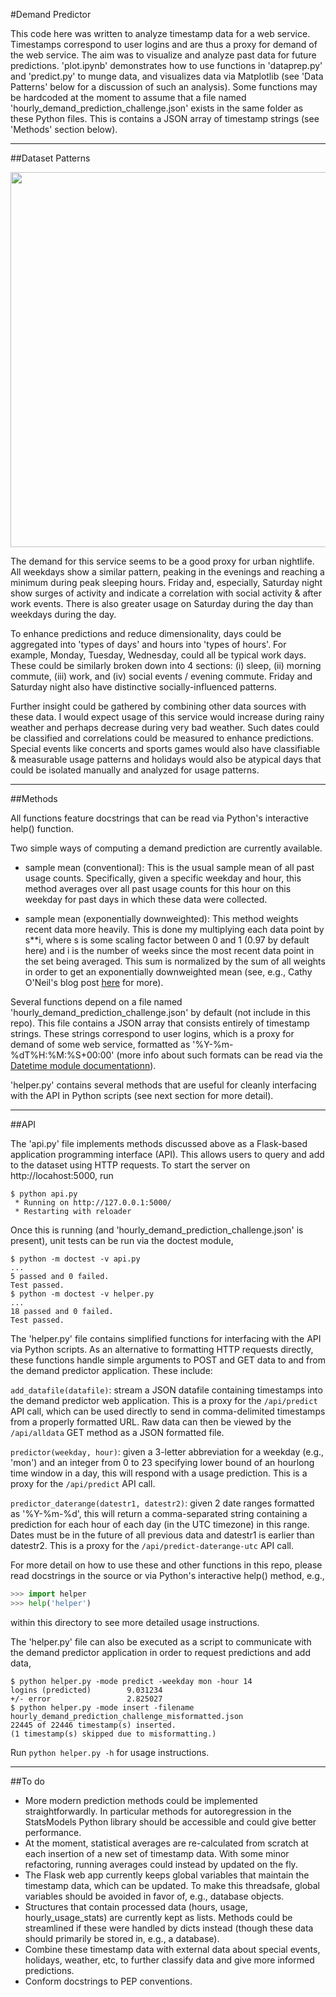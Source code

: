 
#Demand Predictor 


This code here was written to analyze timestamp data for a web service. Timestamps correspond to user logins and are thus a proxy for demand of the web service. The aim was to visualize and analyze past data for future predictions. 'plot.ipynb' demonstrates how to use functions in 'dataprep.py' and 'predict.py' to munge data, and visualizes data via Matplotlib (see 'Data Patterns' below for a discussion of such an analysis). Some functions may be hardcoded at the moment to assume that a file named 'hourly_demand_prediction_challenge.json' exists in the same folder as these Python files. This is contains a JSON array of timestamp strings (see 'Methods' section below).


___

##Dataset Patterns


<p align="center">
  <img src="https://raw.githubusercontent.com/christopherjamesryan/hourly-demand/master/hourly_avg_week.png"  width=600/>
</p>


The demand for this service seems to be a good proxy for urban nightlife. All weekdays show a similar pattern, peaking in the evenings and reaching a minimum during peak sleeping hours. Friday and, especially, Saturday night show surges of activity and indicate a correlation with social activity & after work events. There is also greater usage on Saturday during the day than weekdays during the day.

To enhance predictions and reduce dimensionality, days could be aggregated into 'types of days' and hours into 'types of hours'. For example, Monday, Tuesday, Wednesday, could all be typical work days. These could be similarly broken down into 4 sections: (i) sleep, (ii) morning commute, (iii) work, and (iv) social events / evening commute. Friday and Saturday night also have distinctive socially-influenced patterns.

Further insight could be gathered by combining other data sources with these data. I would expect usage of this service would increase during rainy weather and perhaps decrease during very bad weather. Such dates could be classified and correlations could be measured to enhance predictions. Special events like concerts and sports games would also have classifiable & measurable usage patterns and holidays would also be atypical days that could be isolated manually and analyzed for usage patterns.

___

##Methods

All functions feature docstrings that can be read via Python's interactive help() function.

Two simple ways of computing a demand prediction are currently available.
* sample mean (conventional): This is the usual sample mean of all past usage counts. Specifically, given a specific weekday and hour, this method averages over all past usage counts for this hour on this weekday for past days in which these data were collected. 

* sample mean (exponentially downweighted): This method weights recent data more heavily. This is done my multiplying each data point by s**i, where s is some scaling factor between 0 and 1 (0.97 by default here) and i is the number of weeks since the most recent data point in the set being averaged. This sum is normalized by the sum of all weights in order to get an exponentially downweighted mean (see, e.g., Cathy O'Neil's blog post [here](http://mathbabe.org/2011/07/24/measuring-historical-volatility/) for more).

Several functions depend on a file named 'hourly_demand_prediction_challenge.json' by default  (not include in this repo). This file contains a JSON array that consists entirely of timestamp strings. These strings correspond to user logins, which is a proxy for demand of some web service, formatted as '%Y-%m-%dT%H:%M:%S+00:00' (more info about such formats can be read via the [Datetime module documentationn](https://docs.python.org/2/library/datetime.html)).

'helper.py' contains several methods that are useful for cleanly interfacing with the API in Python scripts (see next section for more detail).

___

##API

The 'api.py' file implements methods discussed above as a Flask-based application programming interface (API). This allows users to query and add to the dataset using HTTP requests. To start the server on http://locahost:5000, run

```
$ python api.py 
 * Running on http://127.0.0.1:5000/
 * Restarting with reloader
```

Once this is running (and 'hourly_demand_prediction_challenge.json' is present), unit tests can be run via the doctest module,

```
$ python -m doctest -v api.py
...
5 passed and 0 failed.
Test passed.
$ python -m doctest -v helper.py
...
18 passed and 0 failed.
Test passed.
```

The 'helper.py' file contains simplified functions for interfacing with the API via Python scripts. As an alternative to formatting HTTP requests directly, these functions handle simple arguments to POST and GET data to and from the demand predictor application. These include:

`add_datafile(datafile)`: stream a JSON datafile containing timestamps into the demand predictor web application. This is a proxy for the `/api/predict` API call, which can be used directly to send in comma-delimited timestamps from a properly formatted URL. Raw data can then be viewed by the `/api/alldata` GET method as a JSON formatted file.

`predictor(weekday, hour)`: given a 3-letter abbreviation for a weekday (e.g., 'mon') and an integer from 0 to 23 specifying lower bound of an hourlong time window in a day, this will respond with a usage prediction. This is a proxy for the `/api/predict` API call. 


`predictor_daterange(datestr1, datestr2)`: given 2 date ranges formatted as '%Y-%m-%d', this will return a comma-separated string containing a prediction for each hour of each day (in the UTC timezone) in this range. Dates must be in the future of all previous data and datestr1 is earlier than datestr2. This is a proxy for the `/api/predict-daterange-utc` API call.


For more detail on how to use these and other functions in this repo, please read docstrings in the source or via Python's interactive help() method, e.g.,

```python
>>> import helper
>>> help('helper')
```

within this directory to see more detailed usage instructions. 

The 'helper.py' file can also be executed as a script to communicate with the demand predictor application in order to request predictions and add data,

```
$ python helper.py -mode predict -weekday mon -hour 14
logins (predicted)        9.031234
+/- error                 2.825027
$ python helper.py -mode insert -filename hourly_demand_prediction_challenge_misformatted.json
22445 of 22446 timestamp(s) inserted. 
(1 timestamp(s) skipped due to misformatting.)
```

Run `python helper.py -h` for usage instructions.

___

##To do

* More modern prediction methods could be implemented straightforwardly. In particular methods for autoregression in the StatsModels Python library should be accessible and could give better performance.
* At the moment, statistical averages are re-calculated from scratch at each insertion of a new set of timestamp data. With some minor refactoring, running averages could instead by updated on the fly.
* The Flask web app currently keeps global variables that maintain the timestamp data, which can be updated. To make this threadsafe, global variables should be avoided in favor of, e.g., database objects.
* Structures that contain processed data (hours, usage, hourly_usage_stats) are currently kept as lists. Methods could be streamlined if these were handled by dicts instead (though these data should primarily be stored in, e.g., a database).
* Combine these timestamp data with external data about special events, holidays, weather, etc, to further classify data and give more informed predictions.
* Conform docstrings to PEP conventions.
